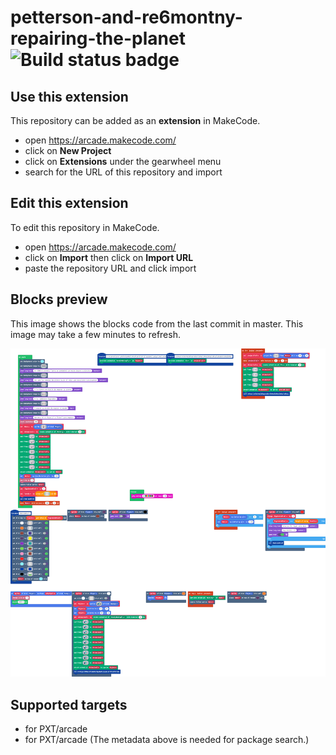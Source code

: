 # petterson-and-re6montny-repairing-the-planet ![Build status badge](https://github.com/gameplaynewpro/petterson-and-re6montny-repairing-the-planet/workflows/MakeCode/badge.svg)



## Use this extension

This repository can be added as an **extension** in MakeCode.

* open https://arcade.makecode.com/
* click on **New Project**
* click on **Extensions** under the gearwheel menu
* search for the URL of this repository and import

## Edit this extension

To edit this repository in MakeCode.

* open https://arcade.makecode.com/
* click on **Import** then click on **Import URL**
* paste the repository URL and click import

## Blocks preview

This image shows the blocks code from the last commit in master.
This image may take a few minutes to refresh.

![A rendered view of the blocks](https://github.com/gameplaynewpro/petterson-and-re6montny-repairing-the-planet/raw/master/.makecode/blocks.png)

## Supported targets

* for PXT/arcade
* for PXT/arcade
(The metadata above is needed for package search.)

